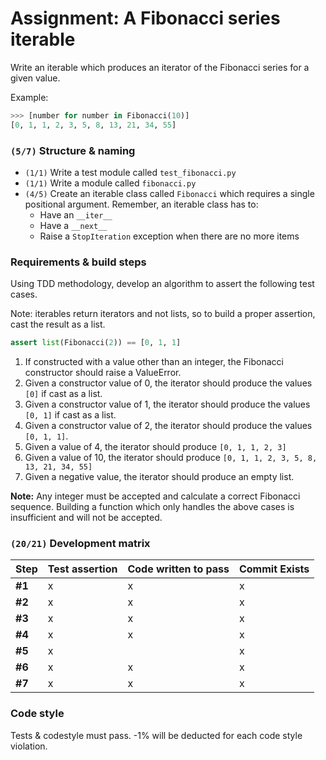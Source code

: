 # Assignment: A Fibonacci series iterable


Write an iterable which produces an iterator of the Fibonacci series for a
given value.

Example:

```python
>>> [number for number in Fibonacci(10)]
[0, 1, 1, 2, 3, 5, 8, 13, 21, 34, 55]
```

### `(5/7)` Structure & naming
- `(1/1)` Write a test module called `test_fibonacci.py`
- `(1/1)` Write a module called `fibonacci.py`
- `(4/5)` Create an iterable class called `Fibonacci` which requires a single
  positional argument. Remember, an iterable class has to:
    - Have an `__iter__`
    - Have a `__next__`
    - Raise a `StopIteration` exception when there are no more items


### Requirements & build steps
Using TDD methodology, develop an algorithm to assert the following test
cases.

Note: iterables return iterators and not lists, so to build a proper assertion,
cast the result as a list.

```python
assert list(Fibonacci(2)) == [0, 1, 1]
```

1. If constructed with a value other than an integer, the Fibonacci constructor
  should raise a ValueError.
1. Given a constructor value of 0, the iterator should produce the values `[0]`
   if cast as a list.
1. Given a constructor value of 1, the iterator should produce the values
`[0, 1]` if cast as a list.
1. Given a constructor value of 2, the iterator should produce the values
`[0, 1, 1]`.
1. Given a value of 4, the iterator should produce `[0, 1, 1, 2, 3]`
1. Given a value of 10, the iterator should produce
`[0, 1, 1, 2, 3, 5, 8, 13, 21, 34, 55]`
1. Given a negative value, the iterator should produce an empty list.

**Note:** Any integer must be accepted and calculate a correct Fibonacci
sequence. Building a function which only handles the above cases is
insufficient and will not be accepted.

### `(20/21)` Development matrix
| Step | Test assertion | Code written to pass | Commit Exists |
| ---- | ---- | ---- | ------ |
| **#1** |x |x |x |
| **#2** |x |x |x |
| **#3** |x |x |x |
| **#4** |x |x |x |
| **#5** |x | |x |
| **#6** |x |x |x|
| **#7** |x |x| x |


### Code style

Tests & codestyle must pass. -1% will be deducted for each code style
violation.
